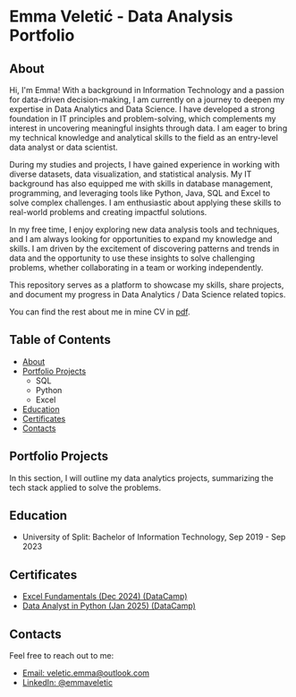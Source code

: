 # Emma Veletić - Data Analysis Portfolio

## About

Hi, I'm Emma! With a background in Information Technology and a passion for data-driven decision-making, I am currently on a journey to deepen my expertise in Data Analytics and Data Science. I have developed a strong foundation in IT principles and problem-solving, which complements my interest in uncovering meaningful insights through data. I am eager to bring my technical knowledge and analytical skills to the field as an entry-level data analyst or data scientist.

During my studies and projects, I have gained experience in working with diverse datasets, data visualization, and statistical analysis. My IT background has also equipped me with skills in database management, programming, and leveraging tools like Python, Java, SQL and Excel to solve complex challenges. I am enthusiastic about applying these skills to real-world problems and creating impactful solutions.

In my free time, I enjoy exploring new data analysis tools and techniques, and I am always looking for opportunities to expand my knowledge and skills. I am driven by the excitement of discovering patterns and trends in data and the opportunity to use these insights to solve challenging problems, whether collaborating in a team or working independently.

This repository serves as a platform to showcase my skills, share projects, and document my progress in Data Analytics / Data Science related topics.

You can find the rest about me in mine CV in [pdf](https://github.com/EmmaVeletic/Data-Analysis-Portfolio/blob/main/Emma%20Veleti%C4%87%20CV%20-%20EPAM.pdf).

## Table of Contents

- [About](##about)
- [Portfolio Projects](##portfolioprojects)
  - SQL
  - Python
  - Excel
- [Education](##educagion)
- [Certificates](##certificates)
- [Contacts](##contacts)



## Portfolio Projects

In this section, I will outline my data analytics projects, summarizing the tech stack applied to solve the problems.

## Education
- University of Split: Bachelor of Information Technology, Sep 2019 - Sep 2023

## Certificates
- [Excel Fundamentals (Dec 2024) (DataCamp)](https://github.com/EmmaVeletic/Data-Analysis-Portfolio/blob/main/Excel_Certificate.pdf)
- [Data Analyst in Python (Jan 2025) (DataCamp)]()


## Contacts
Feel free to reach out to me:

- [Email: veletic.emma@outlook.com](mailto:veletic.emma@outlook.com)
- [LinkedIn: @emmaveletic](https://www.linkedin.com/in/emma-veletic-75a358211/)
